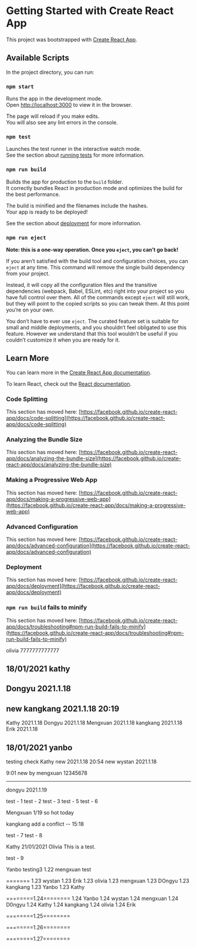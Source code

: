 # Getting Started with Create React App
This project was bootstrapped with [Create React App](https://github.com/facebook/create-react-app).

## Available Scripts

In the project directory, you can run:

### `npm start`

Runs the app in the development mode.\
Open [http://localhost:3000](http://localhost:3000) to view it in the browser.

The page will reload if you make edits.\
You will also see any lint errors in the console.

### `npm test`

Launches the test runner in the interactive watch mode.\
See the section about [running tests](https://facebook.github.io/create-react-app/docs/running-tests) for more information.

### `npm run build`

Builds the app for production to the `build` folder.\
It correctly bundles React in production mode and optimizes the build for the best performance.

The build is minified and the filenames include the hashes.\
Your app is ready to be deployed!

See the section about [deployment](https://facebook.github.io/create-react-app/docs/deployment) for more information.

### `npm run eject`

**Note: this is a one-way operation. Once you `eject`, you can’t go back!**

If you aren’t satisfied with the build tool and configuration choices, you can `eject` at any time. This command will remove the single build dependency from your project.

Instead, it will copy all the configuration files and the transitive dependencies (webpack, Babel, ESLint, etc) right into your project so you have full control over them. All of the commands except `eject` will still work, but they will point to the copied scripts so you can tweak them. At this point you’re on your own.

You don’t have to ever use `eject`. The curated feature set is suitable for small and middle deployments, and you shouldn’t feel obligated to use this feature. However we understand that this tool wouldn’t be useful if you couldn’t customize it when you are ready for it.

## Learn More

You can learn more in the [Create React App documentation](https://facebook.github.io/create-react-app/docs/getting-started).

To learn React, check out the [React documentation](https://reactjs.org/).

### Code Splitting

This section has moved here: [https://facebook.github.io/create-react-app/docs/code-splitting](https://facebook.github.io/create-react-app/docs/code-splitting)

### Analyzing the Bundle Size

This section has moved here: [https://facebook.github.io/create-react-app/docs/analyzing-the-bundle-size](https://facebook.github.io/create-react-app/docs/analyzing-the-bundle-size)

### Making a Progressive Web App

This section has moved here: [https://facebook.github.io/create-react-app/docs/making-a-progressive-web-app](https://facebook.github.io/create-react-app/docs/making-a-progressive-web-app)

### Advanced Configuration

This section has moved here: [https://facebook.github.io/create-react-app/docs/advanced-configuration](https://facebook.github.io/create-react-app/docs/advanced-configuration)

### Deployment

This section has moved here: [https://facebook.github.io/create-react-app/docs/deployment](https://facebook.github.io/create-react-app/docs/deployment)

### `npm run build` fails to minify

This section has moved here: [https://facebook.github.io/create-react-app/docs/troubleshooting#npm-run-build-fails-to-minify](https://facebook.github.io/create-react-app/docs/troubleshooting#npm-run-build-fails-to-minify)

olivia 7777777777777

## 18/01/2021 kathy

## Dongyu 2021.1.18

## new kangkang 2021.1.18 20:19

Kathy 2021.1.18
Dongyu 2021.1.18
Mengxuan 2021.1.18
kangkang 2021.1.18
Erik 2021.1.18

## 18/01/2021 yanbo 
testing check
Kathy new 2021.1.18
20:54 new
wystan 2021.1.18

9:01 new by mengxuan
12345678

------------------------
dongyu 2021.1.19

test - 1
test - 2
test - 3
test - 5
test - 6

Mengxuan 1/19 so hot today

kangkang add a conflict -- 15:18

test - 7
test - 8

Kathy 21/01/2021
Olivia This is a test.

test - 9


Yanbo testing3
1.22 mengxuan test




=======
1.23 wystan
1.23 Erik
1.23 olivia
1.23 mengxuan
1.23 DOngyu
1.23 kangkang
1.23 Yanbo
1.23 Kathy

========1.24========
1.24 Yanbo
1.24 wystan
1.24 mengxuan
1.24 D0ngyu
1.24 Kathy
1.24 kangkang
1.24 olivia
1.24 Erik

========1.25========


========1.26========


========1.27========